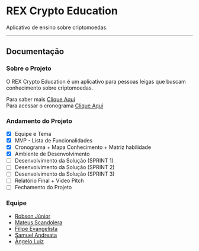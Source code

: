 # REX Crypto Education
Aplicativo de ensino sobre criptomoedas.

---

## Documentação

### Sobre o Projeto
O REX Crypto Education é um aplicativo para pessoas leigas que buscam conhecimento sobre criptomoedas.

Para saber mais [Clique Aqui](https://github.com/rexcryptoedu/rex_cryptoapp/wiki)<br/>
Para acessar o cronograma [Clique Aqui](https://github.com/rexcryptoedu/rex_cryptoapp/wiki/Cronograma)

### Andamento do Projeto
- [x] Equipe e Tema
- [x] MVP - Lista de Funcionalidades
- [x] Cronograma + Mapa Conhecimento + Matriz habilidade
- [x] Ambiente de Desenvolvimento
- [ ] Desenvolvimento da Solução (SPRINT 1)
- [ ] Desenvolvimento da Solução (SPRINT 2)
- [ ] Desenvolvimento da Solução (SPRINT 3)
- [ ] Relatório Final + Video Pitch
- [ ] Fechamento do Projeto

### Equipe

* [Robson Júnior](https://github.com/rexcryptoedu/rex_cryptoapp/wiki/Robson-J%C3%BAnior)
* [Mateus Scandolera](https://github.com/rexcryptoedu/rex_cryptoapp/wiki/Mateus-Scandolera)
* [Filipe Evangelista](https://github.com/rexcryptoedu/rex_cryptoapp/wiki/Filipe-Evangelista)
* [Samuel Andreata](https://github.com/rexcryptoedu/rex_cryptoapp/wiki/Samuel-Andreata)
* [Ângelo Luiz](https://github.com/rexcryptoedu/rex_cryptoapp/wiki/%C3%82ngelo-Luiz)

